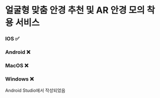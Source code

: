 # 얼굴형 맞춤 안경 추천 및 AR 안경 모의 착용 서비스

### IOS ✅
### Android ❌
### MacOS ❌
### Windows ❌
Android Studio에서 작성되었음